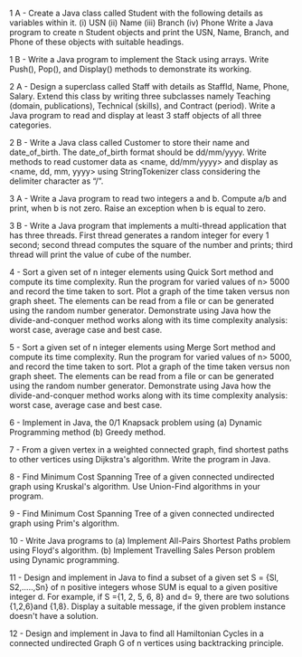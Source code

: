1 A - Create a Java class called Student with the following details as variables within it.
(i)	USN
(ii)	Name
(iii)	Branch
(iv)	Phone
Write a Java program to create n Student objects and print the USN, Name, Branch, and Phone of these objects with suitable headings.

1 B - Write a Java program to implement the Stack using arrays. Write Push(), Pop(), and Display() methods to demonstrate its working.

2 A - Design a superclass called Staff with details as StaffId, Name, Phone, Salary. Extend this class by writing three subclasses namely Teaching (domain, publications), Technical (skills), and Contract (period). Write a Java program to read and display at least 3 staff objects of all three categories.

2 B - Write a Java class called Customer to store their name and date_of_birth. The date_of_birth format should be dd/mm/yyyy. Write methods to read customer data as <name, dd/mm/yyyy> and display as <name, dd, mm, yyyy> using StringTokenizer class considering the delimiter character as “/”.

3 A - Write a Java program to read two integers a and b. Compute a/b and print, when b is not zero. Raise an exception when b is equal to zero.

3 B - Write a Java program that implements a multi-thread application that has three threads. First thread generates a random integer for every 1 second; second thread computes the square of the number and prints; third thread will print the value of cube of the number.

4 - Sort a given set of n integer elements using Quick Sort method and compute its time complexity. Run the program for varied values of n> 5000 and record the time taken to sort. Plot a graph of the time taken versus non graph sheet. The elements can be read from a file or can be generated using the random number generator. Demonstrate using Java how the divide-and-conquer method works along with its time complexity
analysis: worst case, average case and best case.

5 - Sort a given set of n integer elements using Merge Sort method and compute its time complexity. Run the program for varied values of n> 5000, and record the time taken to sort. Plot a graph of the time taken versus non graph sheet. The elements can be read from a file or can be generated using the random number generator. Demonstrate using Java how the divide-and-conquer method works along with its time complexity
analysis: worst case, average case and best case.

6 - Implement in Java, the 0/1 Knapsack problem using 
(a) Dynamic Programming method 
(b) Greedy method.

7 - From a given vertex in a weighted connected graph, find shortest paths to other vertices using Dijkstra's algorithm. Write the program in Java.

8 - Find Minimum Cost Spanning Tree of a given connected undirected graph using Kruskal's algorithm. Use Union-Find algorithms in your program.

9 - Find Minimum Cost Spanning Tree of a given connected undirected graph using Prim's algorithm.

10 - Write Java programs to
(a) Implement All-Pairs Shortest Paths problem using Floyd's algorithm.
(b) Implement Travelling Sales Person problem using Dynamic programming.

11 - Design and implement in Java to find a subset of a given set S = {Sl, S2,.....,Sn} of n positive integers whose SUM is equal to a given positive integer d. For example, if S ={1, 2, 5, 6, 8} and d= 9, there are two solutions {1,2,6}and {1,8}. Display a suitable message, if the given problem instance doesn't have a solution.

12 - Design and implement in Java to find all Hamiltonian Cycles in a connected undirected Graph G of n 
vertices using backtracking principle.
